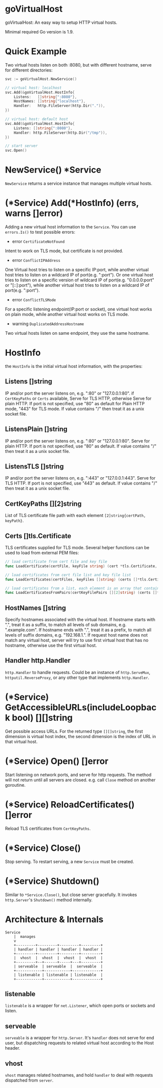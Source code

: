 # goVirtualHost
goVirtualHost: An easy way to setup HTTP virtual hosts.

Minimal required Go version is 1.9.

# Quick Example
Two virtual hosts listen on both :8080, but with different hostname, serve for different directories:
```go
svc := goVirtualHost.NewService()

// virtual host: localhost
svc.Add(&goVirtualHost.HostInfo{
    Listens:   []string{":8080"},
    HostNames: []string{"localhost"},
    Handler:   http.FileServer(http.Dir(".")),
})

// virtual host: default host
svc.Add(&goVirtualHost.HostInfo{
    Listens: []string{":8080"},
    Handler: http.FileServer(http.Dir("/tmp")),
})

// start server
svc.Open()
```

# NewService() *Service
`NewService` returns a service instance that manages multiple virtual hosts.

# (*Service) Add(*HostInfo) (errs, warns []error)
Adding a new virtual host information to the `Service`.
You can use `errors.Is()` to test possible errors:

- error `CertificateNotFound`

Intent to work on TLS mode, but certificate is not provided.

- error `ConflictIPAddress`

One Virtual host tries to listen on a specific IP:port,
while another virtual host tries to listen on a wildcard IP of port(e.g. ":port").
Or one virtual host tries to listen on a specific version of wildcard IP of port(e.g. "0.0.0.0:port" or "[::]:port"),
while another virtual host tries to listen on a wildcard IP of port(e.g. ":port").

- error `ConflictTLSMode`

For a specific listening endpoint(IP:port or socket),
one virtual host works on plain mode,
while another virtual host works on TLS mode.

- warning `DuplicatedAddressHostname`

Two virtual hosts listen on same endpoint, they use the same hostname.

# HostInfo
the `HostInfo` is the initial virtual host information, with the properties:

## Listens []string
IP and/or port the server listens on, e.g. ":80" or "127.0.0.1:80".
if `CertKeyPaths` or `Certs` available, Serve for TLS HTTP, otherwise Serve for plain HTTP.
If port is not specified, use "80" as default for Plain HTTP mode, "443" for TLS mode.
If value contains "/" then treat it as a unix socket file.

## ListensPlain []string
IP and/or port the server listens on, e.g. ":80" or "127.0.0.1:80".
Serve for plain HTTP.
If port is not specified, use "80" as default.
If value contains "/" then treat it as a unix socket file.

## ListensTLS []string
IP and/or port the server listens on, e.g. ":443" or "127.0.0.1:443".
Serve for TLS HTTP.
If port is not specified, use "443" as default.
If value contains "/" then treat it as a unix socket file.

## CertKeyPaths [][2]string
List of TLS certificate file path with each element `[2]string{certPath, keyPath}`.

## Certs []tls.Certificate
TLS certificates supplied for TLS mode. Several helper functions can be used to load from external PEM files:
```go
// load certificate from cert file and key file
func LoadCertificate(certFile, keyFile string) (cert *tls.Certificate, err error)

// load certificates from cert file list and key file list
func LoadCertificates(certFiles, keyFiles []string) (certs []*tls.Certificate, errs []error)

// load certificates from a list, each element is an array that contains certificate file and key file
func LoadCertificatesFromPairs(certKeyFilePairs [][2]string) (certs []*tls.Certificate, errs []error) {
```

## HostNames []string
Specify hostnames associated with the virtual host.
If hostname starts with ".", treat it as a suffix, to match all levels of sub domains, e.g. ".example.com".
If hostname ends with ".", treat it as a prefix, to match all levels of suffix domains, e.g. "192.168.1.".
If request host name does not match any virtual host,
server will try to use first virtual host that has no hostname,
otherwise use the first virtual host.

## Handler http.Handler
`http.Handler` to handle requests.
Could be an instance of `http.ServeMux`, `httputil.ReverseProxy`, or any other type that implements `http.Handler`.

# (*Service) GetAccessibleURLs(includeLoopback bool) [][]string
Get possible access URLs. For the returned type `[][]string`, the first dimension is virtual host index,
the second dimension is the index of URL in that virtual host.

# (*Service) Open() []error
Start listening on network ports, and serve for http requests. The method will not return until all servers are closed.
e.g. call `Close` method on another goroutine.

# (*Service) ReloadCertificates() []error
Reload TLS certificates from `CertKeyPaths`.

# (*Service) Close()
Stop serving. To restart serving, a new `Service` must be created.

# (*Service) Shutdown()
Similar to `*Service.Close()`, but close server gracefully.
It invokes `http.Server`'s `Shutdown()` method internally.

# Architecture & Internals
```
Service
    |  manages
    v
    +---------+---------+---------+---------+
    | handler | handler | handler | handler |
    +---------+---------+---------+---------+
    |  vhost  |  vhost  |  vhost  |  vhost  |
    +---------+--+------+-----+---+---------+
    | serveable  | serveable  |  serveable  |
    +------------+------------+-------------+
    | listenable | listenable | listenable  |
    +------------+------------+-------------+
```

## listenable
`listenable` is a wrapper for `net.Listener`, which open ports or sockets and listen.

## serveable
`serveable` is a wrapper for `http.Server`. It's `handler` does not serve for end user,
but dispatching requests to related virtual host according to the Host header.

## vhost
`vhost` manages related hostnames, and hold `handler` to deal with requests dispatched from `server`.
